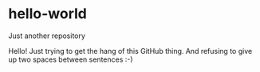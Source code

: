 # hello-world
Just another repository

Hello!  Just trying to get the hang of this GitHub thing.  And refusing to give up two spaces between sentences :-)

